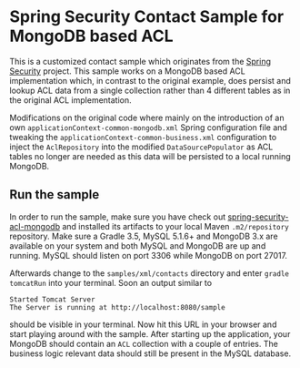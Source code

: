 # Spring Security Contact Sample for MongoDB based ACL

This is a customized contact sample which originates from the [Spring Security](https://github.com/spring-projects/spring-security) project. This sample works on a MongoDB based ACL implementation which, in contrast to the original example, does persist and lookup ACL data from a single collection rather than 4 different tables as in the original ACL implementation.

Modifications on the original code where mainly on the introduction of an own `applicationContext-common-mongodb.xml` Spring configuration file and tweaking the `applicationContext-common-business.xml` configuration to inject the `AclRepository` into the modified `DataSourcePopulator` as ACL tables no longer are needed as this data will be persisted to a local running MongoDB.

## Run the sample

In order to run the sample, make sure you have check out [spring-security-acl-mongodb](https://github.com/RovoMe/spring-security-acl-mongodb) and installed its artifacts to your local Maven `.m2/repository` repository. Make sure a Gradle 3.5, MySQL 5.1.6+ and MongoDB 3.x are available on your system and both MySQL and MongoDB are up and running. MySQL should listen on port 3306 while MongoDB on port 27017.

Afterwards change to the `samples/xml/contacts` directory and enter `gradle tomcatRun` into your terminal. Soon an output similar to 

```
Started Tomcat Server
The Server is running at http://localhost:8080/sample
```

should be visible in your terminal. Now hit this URL in your browser and start playing around with the sample. After starting up the application, your MongoDB should contain an `ACL` collection with a couple of entries. The business logic relevant data should still be present in the MySQL database.